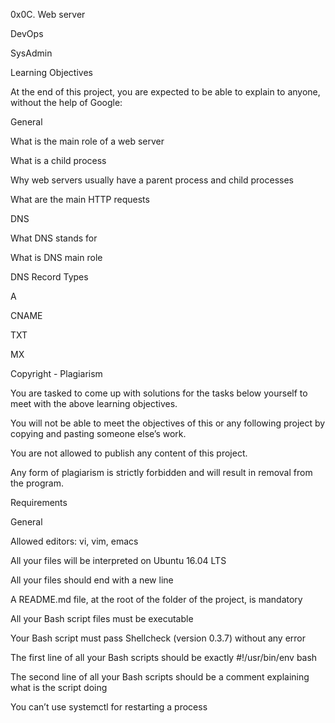 0x0C. Web server

DevOps

SysAdmin


Learning Objectives

At the end of this project, you are expected to be able to explain to anyone, without the help of Google:

General

What is the main role of a web server

What is a child process

Why web servers usually have a parent process and child processes

What are the main HTTP requests

DNS


What DNS stands for

What is DNS main role

DNS Record Types

A

CNAME

TXT

MX

Copyright - Plagiarism


You are tasked to come up with solutions for the tasks below yourself to meet with the above learning objectives.

You will not be able to meet the objectives of this or any following project by copying and pasting someone else’s work.

You are not allowed to publish any content of this project.


Any form of plagiarism is strictly forbidden and will result in removal from the program.


Requirements

General

Allowed editors: vi, vim, emacs

All your files will be interpreted on Ubuntu 16.04 LTS

All your files should end with a new line

A README.md file, at the root of the folder of the project, is mandatory


All your Bash script files must be executable


Your Bash script must pass Shellcheck (version 0.3.7) without any error

The first line of all your Bash scripts should be exactly #!/usr/bin/env bash

The second line of all your Bash scripts should be a comment explaining what is the script doing

You can’t use systemctl for restarting a process

